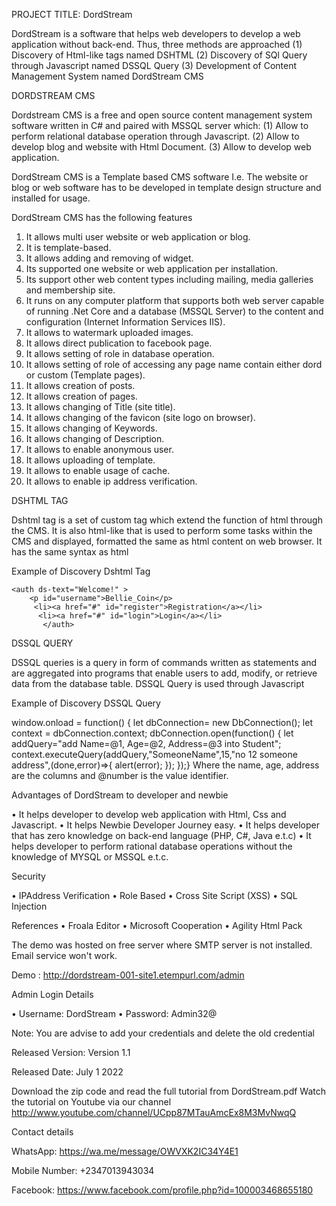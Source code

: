 PROJECT TITLE: DordStream


DordStream is a software that helps web developers to develop a web application without back-end. 
Thus, three methods are approached
(1) Discovery of Html-like tags named DSHTML
(2) Discovery of SQl Query through Javascript named DSSQL Query
(3) Development of Content Management System  named DordStream CMS


DORDSTREAM CMS

Dordstream CMS is a free and open source content management system software written in C# and paired with MSSQL server which:
(1)	Allow to perform relational database operation through Javascript.
(2)	Allow to develop blog and website with Html Document.
(3)	Allow to develop web application.

DordStream CMS is a Template based CMS software I.e. The website or blog or web software has to be developed in template design structure and installed for usage.

DordStream CMS has the following features
1.	It allows multi user website or web application or blog.
2.	It is template-based.
3.	It allows adding and removing of widget.
4.	Its supported one website or web application per installation.
5.	Its support other web content types including mailing, media galleries and membership site.
6.	It runs on any computer platform that supports both web server capable of running .Net Core and a database (MSSQL Server) to the content and configuration (Internet Information Services IIS).
7.	It allows to watermark uploaded images.
8.	It allows direct publication to facebook page.
9.	It allows setting of role in database operation.
10.	It allows setting of role of accessing any page name contain either dord or custom (Template pages).
11.	It allows creation of posts.
12.	It allows creation of pages.
13.	It allows changing of Title (site title).
14.	It allows changing of the favicon (site logo on browser).
15.	It allows changing of Keywords.
16.	It allows changing of Description.
17.	It allows to enable anonymous user.
18.	It allows uploading of template.
19.	It allows to enable usage of cache.
20.	It allows to enable ip address verification.







DSHTML TAG

Dshtml tag is a set of custom tag which extend the function of html through the CMS. It is also html-like that is used to perform some tasks within the CMS and displayed, formatted the same as html content on web browser. It has the same syntax as html 


Example of Discovery Dshtml Tag

    <auth ds-text="Welcome!" >
        <p id="username">Bellie_Coin</p>
         <li><a href="#" id="register">Registration</a></li> 
          <li><a href="#" id="login">Login</a></li>
           </auth>

      
    


DSSQL QUERY

DSSQL queries is a query in form of commands written as statements and are aggregated into programs that enable users to add, modify, or retrieve data from the database table.
DSSQL Query is used through Javascript


Example of Discovery DSSQL Query


window.onload = function() {
let dbConnection= new DbConnection();
let context = dbConnection.context;
dbConnection.open(function() {
let addQuery="add Name=@1, Age=@2, Address=@3 into Student";
context.executeQuery(addQuery,"SomeoneName",15,"no 12 someone address",(done,error)=>{ alert(error); });
});}
Where the name, age, address are the columns and @number is the value identifier.





Advantages of DordStream to developer and newbie

•	It helps developer to develop web application with Html, Css and Javascript.
•	It helps Newbie Developer Journey easy.
•       It helps developer that has zero knowledge on back-end language (PHP, C#, Java e.t.c)
•	It helps developer to perform rational database operations without the knowledge of MYSQL or MSSQL e.t.c.






Security

•	IPAddress Verification
•	Role Based
•       Cross Site Script (XSS)
•	SQL Injection











References
•	Froala Editor
•	Microsoft Cooperation
•	Agility Html Pack

The demo was hosted on free server where SMTP server is not installed. Email service won't work.

Demo : http://dordstream-001-site1.etempurl.com/admin

Admin Login Details

•	Username: DordStream
•	Password: Admin32@
 
 Note: You are advise to add your credentials and delete the old credential


Released Version: Version 1.1


Released Date: July 1 2022


Download the zip code and read the full tutorial from DordStream.pdf 
Watch the tutorial on Youtube via our channel http://www.youtube.com/channel/UCpp87MTauAmcEx8M3MvNwqQ

Contact details

WhatsApp: https://wa.me/message/OWVXK2IC34Y4E1

Mobile Number: +2347013943034

Facebook: https://www.facebook.com/profile.php?id=100003468655180
